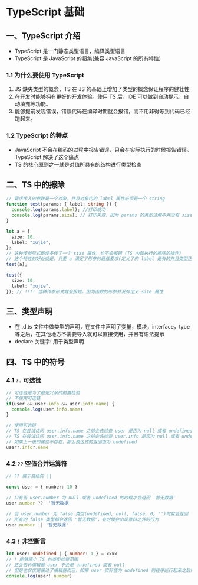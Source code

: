 # TypeScript 基础

## 一、TypeScript 介绍

- TypeScript 是一门静态类型语言，编译类型语言
- TypeScript 是 JavaScript 的超集(兼容 JavaScript 的所有特性)

### 1.1 为什么要使用 TypeScript

1. JS 缺失类型的概念，TS 在 JS 的基础上增加了类型的概念保证程序的健壮性
2. 在开发时能够拥有更好的开发体验。使用 TS 后，IDE 可以做到自动提示，自动填充等功能。
3. 能够提前发现错误，错误代码在编译时期就会报错，而不用非得等到代码已经跑起来。

### 1.2 TypeScript 的特点

- JavaScript 不会在编码的过程中报告错误，只会在实际执行的时候报告错误。TypeScript 解决了这个痛点
- TS 的核心原则之一就是对值所具有的结构进行类型检查

## 二、TS 中的擦除

```ts
// 要求传入的参数是一个对象，并且对象内的 label 属性必须是一个 string
function test(params: { label: string }) {
  console.log(params.label); //打印成功
  console.log(params.size); // 打印失败，因为 params 的类型注解中并没有 size 属性
}

let a = {
  size: 10,
  label: "xujie",
};
// 这种传参形式即使多传了一个 size 属性，也不会报错 (TS 内部执行的擦除的操作)
// 这个特性的好处就是，只要 a 满足了形参的最低要求(定义了的 label 是有的并且类型正确)就可以当做实参传进去，否则的话还得再处理一遍将多余的 size 手动去掉
test(a);

test({
  size: 10,
  label: "xujie",
}); // !!!! 这种传参形式就会报错，因为函数的形参并没有定义 size 属性
```

## 三、类型声明

- 在 .d.ts 文件中做类型的声明，在文件中声明了变量，模块，interface，type 等之后，在其他地方不需要导入就可以直接使用，并且有语法提示
- declare 关键字: 用于类型声明
  
## 四、TS 中的符号

### 4.1 `?.` 可选链

```ts
// 可选链是为了避免冗余的前置检验
// 不使用可选链
if(user && user.info && user.info.name) {
  console.log(user.info.name)
}
```

```ts
// 使用可选链
// TS 在尝试访问 user.info.name 之前会先检查 user 是否为 null 或者 undefined
// TS 在尝试访问 user.info.name 之前会先检查 user.info 是否为 null 或者 undefined
// 如果上一级的属性不存在，那么表达式的返回值为 undefined
user?.info?.name
```

### 4.2 `??` 空值合并运算符

```ts
// ?? 属于高级的 ||

const user = { number: 10 }

// 只有当 user.number 为 null 或者 undefined 的时候才会返回 '暂无数据'
user.number ??  '暂无数据' 
   
// 当 user.number 为 false 类型(undefined, null, false, 0, '')时就会返回 '暂无数据'
// 所有的 false 类型都会返回 '暂无数据'，有时候会出现意料之外的行为
user.number || '暂无数据'
```

### 4.3 `!` 非空断言

```ts
let user: undefined | { number: 1 } = xxxx
// ! 能够缩小 TS 的类型检查范围
// 这会告诉编辑器 user 不会是 undefined 或者 null
// 但是也仅仅是骗过了编辑器而已，如果 user 实际值为 undefined 则程序运行起来之后照样会报错
console.log(user!.number)
```
